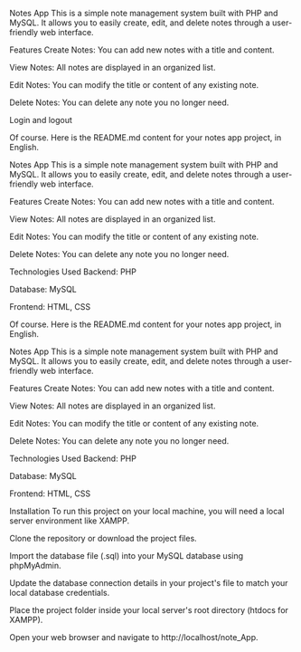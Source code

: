 Notes App
This is a simple note management system built with PHP and MySQL. It allows you to easily create, edit, and delete notes through a user-friendly web interface.


Features
Create Notes: You can add new notes with a title and content.

View Notes: All notes are displayed in an organized list.

Edit Notes: You can modify the title or content of any existing note.

Delete Notes: You can delete any note you no longer need.

Login and logout

Of course. Here is the README.md content for your notes app project, in English.

Notes App
This is a simple note management system built with PHP and MySQL. It allows you to easily create, edit, and delete notes through a user-friendly web interface.

Features
Create Notes: You can add new notes with a title and content.

View Notes: All notes are displayed in an organized list.

Edit Notes: You can modify the title or content of any existing note.

Delete Notes: You can delete any note you no longer need.

Technologies Used
Backend: PHP

Database: MySQL

Frontend: HTML, CSS

Of course. Here is the README.md content for your notes app project, in English.

Notes App
This is a simple note management system built with PHP and MySQL. It allows you to easily create, edit, and delete notes through a user-friendly web interface.

Features
Create Notes: You can add new notes with a title and content.

View Notes: All notes are displayed in an organized list.

Edit Notes: You can modify the title or content of any existing note.

Delete Notes: You can delete any note you no longer need.

Technologies Used
Backend: PHP

Database: MySQL

Frontend: HTML, CSS

Installation
To run this project on your local machine, you will need a local server environment like XAMPP.

Clone the repository or download the project files.

Import the database file (.sql) into your MySQL database using phpMyAdmin.

Update the database connection details in your project's file to match your local database credentials.

Place the project folder inside your local server's root directory (htdocs for XAMPP).

Open your web browser and navigate to http://localhost/note_App.

